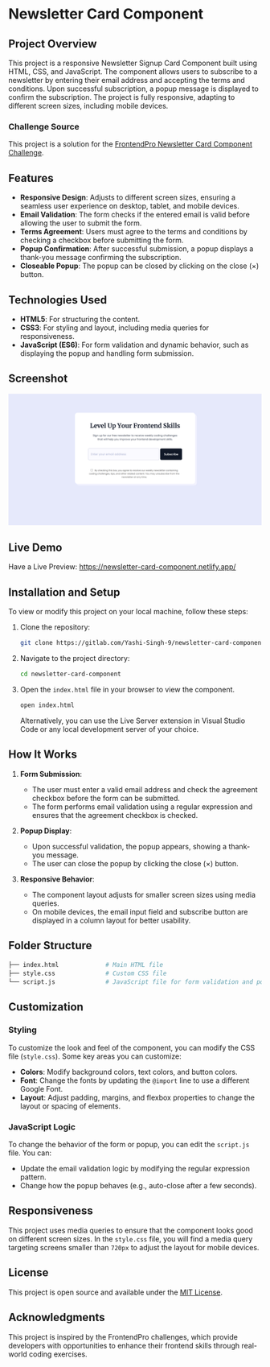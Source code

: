 # Newsletter Card Component

## Project Overview

This project is a responsive Newsletter Signup Card Component built using HTML, CSS, and JavaScript. The component allows users to subscribe to a newsletter by entering their email address and accepting the terms and conditions. Upon successful subscription, a popup message is displayed to confirm the subscription. The project is fully responsive, adapting to different screen sizes, including mobile devices.

### Challenge Source

This project is a solution for the [FrontendPro Newsletter Card Component Challenge](https://www.frontendpro.dev/frontend-coding-challenges/newsletter-card-component-Q3mJZ3AVwbEW4BEKYCKF).

## Features

- **Responsive Design**: Adjusts to different screen sizes, ensuring a seamless user experience on desktop, tablet, and mobile devices.
- **Email Validation**: The form checks if the entered email is valid before allowing the user to submit the form.
- **Terms Agreement**: Users must agree to the terms and conditions by checking a checkbox before submitting the form.
- **Popup Confirmation**: After successful submission, a popup displays a thank-you message confirming the subscription.
- **Closeable Popup**: The popup can be closed by clicking on the close (×) button.

## Technologies Used

- **HTML5**: For structuring the content.
- **CSS3**: For styling and layout, including media queries for responsiveness.
- **JavaScript (ES6)**: For form validation and dynamic behavior, such as displaying the popup and handling form submission.

## Screenshot

![](Screenshot.png)

## Live Demo 

Have a Live Preview: https://newsletter-card-component.netlify.app/

## Installation and Setup

To view or modify this project on your local machine, follow these steps:

1. Clone the repository:

   ```bash
   git clone https://gitlab.com/Yashi-Singh-9/newsletter-card-component.git
   ```

2. Navigate to the project directory:

   ```bash
   cd newsletter-card-component
   ```

3. Open the `index.html` file in your browser to view the component.

   ```bash
   open index.html
   ```

   Alternatively, you can use the Live Server extension in Visual Studio Code or any local development server of your choice.

## How It Works

1. **Form Submission**:
   - The user must enter a valid email address and check the agreement checkbox before the form can be submitted.
   - The form performs email validation using a regular expression and ensures that the agreement checkbox is checked.

2. **Popup Display**:
   - Upon successful validation, the popup appears, showing a thank-you message.
   - The user can close the popup by clicking the close (×) button.

3. **Responsive Behavior**:
   - The component layout adjusts for smaller screen sizes using media queries.
   - On mobile devices, the email input field and subscribe button are displayed in a column layout for better usability.

## Folder Structure

```bash
├── index.html             # Main HTML file
├── style.css              # Custom CSS file
└── script.js              # JavaScript file for form validation and popup logic
```

## Customization

### Styling

To customize the look and feel of the component, you can modify the CSS file (`style.css`). Some key areas you can customize:

- **Colors**: Modify background colors, text colors, and button colors.
- **Font**: Change the fonts by updating the `@import` line to use a different Google Font.
- **Layout**: Adjust padding, margins, and flexbox properties to change the layout or spacing of elements.

### JavaScript Logic

To change the behavior of the form or popup, you can edit the `script.js` file. You can:

- Update the email validation logic by modifying the regular expression pattern.
- Change how the popup behaves (e.g., auto-close after a few seconds).

## Responsiveness

This project uses media queries to ensure that the component looks good on different screen sizes. In the `style.css` file, you will find a media query targeting screens smaller than `720px` to adjust the layout for mobile devices.

## License

This project is open source and available under the [MIT License](LICENSE).

## Acknowledgments

This project is inspired by the FrontendPro challenges, which provide developers with opportunities to enhance their frontend skills through real-world coding exercises.